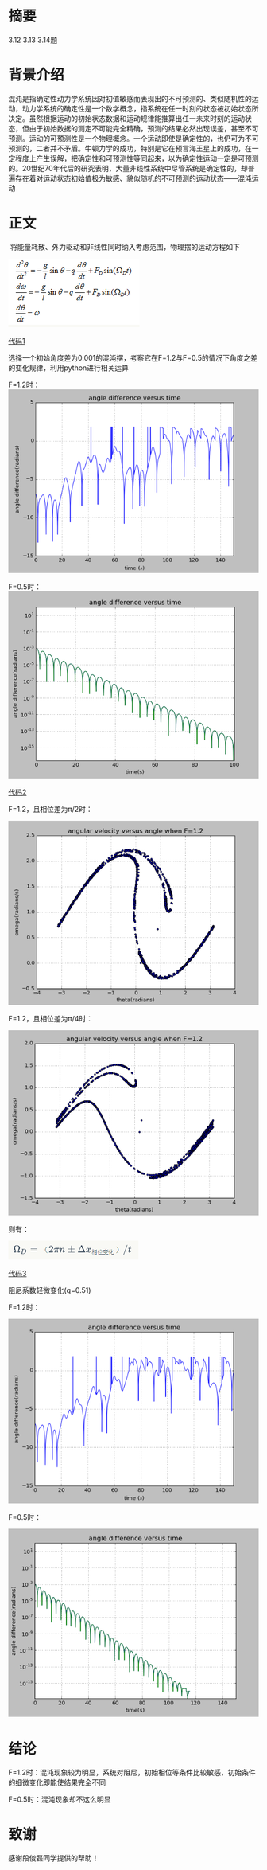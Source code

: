 # 摘要
  3.12 3.13 3.14题
# 背景介绍
  混沌是指确定性动力学系统因对初值敏感而表现出的不可预测的、类似随机性的运动，动力学系统的确定性是一个数学概念，指系统在任一时刻的状态被初始状态所决定。虽然根据运动的初始状态数据和运动规律能推算出任一未来时刻的运动状态，但由于初始数据的测定不可能完全精确，预测的结果必然出现误差，甚至不可预测。运动的可预测性是一个物理概念。一个运动即使是确定性的，也仍可为不可预测的，二者并不矛盾。牛顿力学的成功，特别是它在预言海王星上的成功，在一定程度上产生误解，把确定性和可预测性等同起来，以为确定性运动一定是可预测的。20世纪70年代后的研究表明，大量非线性系统中尽管系统是确定性的，却普遍存在着对运动状态初始值极为敏感、貌似随机的不可预测的运动状态——混沌运动
# 正文
  将能量耗散、外力驱动和非线性同时纳入考虑范围，物理摆的运动方程如下
  
  ![](https://github.com/chry0329/compuational_physics_N2014301020159/blob/master/7-1.png)
  
  [代码1](https://github.com/chry0329/compuational_physics_N2014301020159/blob/master/7-1.py)
  
  选择一个初始角度差为0.001的混沌摆，考察它在F=1.2与F=0.5的情况下角度之差的变化规律，利用python进行相关运算
 
  F=1.2时：
  ![](https://github.com/chry0329/compuational_physics_N2014301020159/blob/master/7-2.png)
  
  F=0.5时：
  ![](https://github.com/chry0329/compuational_physics_N2014301020159/blob/master/7-3.png)
  
  [代码2](https://github.com/chry0329/compuational_physics_N2014301020159/blob/master/7-2.py)
  
  F=1.2，且相位差为π/2时：
  
  ![](https://github.com/chry0329/compuational_physics_N2014301020159/blob/master/7-4.png)
  
  F=1.2，且相位差为π/4时：
  
  ![](https://github.com/chry0329/compuational_physics_N2014301020159/blob/master/7-5.png)
  
  则有：
  
  ![](https://github.com/chry0329/compuational_physics_N2014301020159/blob/master/7-6.png)

  [代码3](https://github.com/chry0329/compuational_physics_N2014301020159/blob/master/7-3.py)
 
  阻尼系数轻微变化(q=0.51)
  
  F=1.2时：
  
  ![](https://github.com/chry0329/compuational_physics_N2014301020159/blob/master/7-7.png)
  
  F=0.5时：
  
  ![](https://github.com/chry0329/compuational_physics_N2014301020159/blob/master/7-8.png)
  
# 结论
  F=1.2时：混沌现象较为明显，系统对阻尼，初始相位等条件比较敏感，初始条件的细微变化即能使结果完全不同
 
  F=0.5时：混沌现象却不这么明显
# 致谢
  感谢段俊磊同学提供的帮助！
